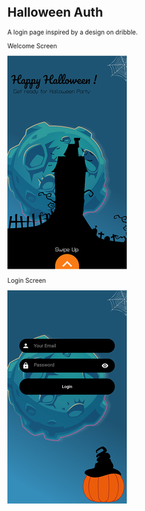 # Halloween Auth
A login page inspired by a design on dribble.

<p> Welcome Screen </p>

![](screen/1.png)

<p> Login Screen </p>

![](screen/2.png)
